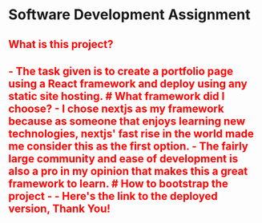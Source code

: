 # Software Development Assignment
<h2>What is this project?<h2>
- The task given is to create a portfolio page using a React framework and deploy using any static site hosting.
# What framework did I choose?
- I chose nextjs as my framework because as someone that enjoys learning new technologies, nextjs' fast rise in the world made me consider this as the first option.
- The fairly large community and ease of development is also a pro in my opinion that makes this a great framework to learn.
# How to bootstrap the project
-
-
Here's the link to the deployed version, Thank You!

  <style>
    h2 {
    color: red;}
  </style>
